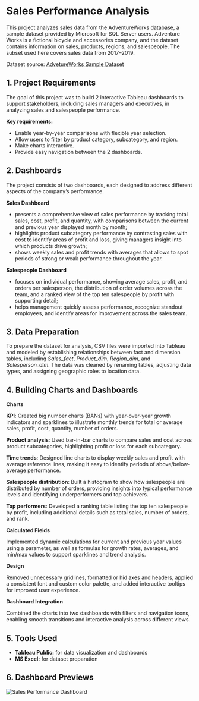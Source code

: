 # Sales Performance Analysis
This project analyzes sales data from the AdventureWorks database, a sample dataset provided by Microsoft for SQL Server users. Adventure Works is a fictional bicycle and accessories company, and the dataset contains information on sales, products, regions, and salespeople. The subset used here covers sales data from 2017–2019.

Dataset source: [AdvetureWorks Sample Dataset](https://learn.microsoft.com/en-us/sql/samples/adventureworks-install-configure?view=sql-server-ver17&tabs=ssms)

## 1. Project Requirements

The goal of this project was to build 2 interactive Tableau dashboards to support stakeholders, including sales managers and executives, in analyzing sales and salespeople performance.

**Key requirements:**
- Enable year-by-year comparisons with flexible year selection.
- Allow users to filter by product category, subcategory, and region.
- Make charts interactive.
- Provide easy navigation between the 2 dashboards.

## 2. Dashboards

The project consists of two dashboards, each designed to address different aspects of the company’s performance.

**Sales Dashboard**

- presents a comprehensive view of sales performance by tracking total sales, cost, profit, and quantity, with comparisons between the current and previous year displayed month by month;
- highlights product subcategory performance by contrasting sales with cost to identify areas of profit and loss, giving managers insight into which products drive growth;
- shows weekly sales and profit trends with averages that allows to spot periods of strong or weak performance throughout the year.

**Salespeople Dashboard**

- focuses on individual performance, showing average sales, profit, and orders per salesperson, the distribution of order volumes across the team, and a ranked view of the top ten salespeople by profit with supporting detail;
- helps management quickly assess performance, recognize standout employees, and identify areas for improvement across the sales team.

## 3. Data Preparation

To prepare the dataset for analysis, CSV files were imported into Tableau and modeled by establishing relationships between fact and dimension tables, including *Sales_fact*, *Product_dim*, *Region_dim*, and *Salesperson_dim*. The data was cleaned by renaming tables, adjusting data types, and assigning geographic roles to location data.

## 4. Building Charts and Dashboards

**Charts**

**KPI**: Created big number charts (BANs) with year-over-year growth indicators and sparklines to illustrate monthly trends for total or average sales, profit, cost, quantity, number of orders.

**Product analysis**: Used bar-in-bar charts to compare sales and cost across product subcategories, highlighting profit or loss for each subcategory.

**Time trends**: Designed line charts to display weekly sales and profit with average reference lines, making it easy to identify periods of above/below-average performance.

**Salespeople distribution**: Built a histogram to show how salespeople are distributed by number of orders, providing insights into typical performance levels and identifying underperformers and top achievers.

**Top performers**: Developed a ranking table listing the top ten salespeople by profit, including additional details such as total sales, number of orders, and rank.

**Calculated Fields**

Implemented dynamic calculations for current and previous year values using a parameter, as well as formulas for growth rates, averages, and min/max values to support sparklines and trend analysis.

**Design**

Removed unnecessary gridlines, formatted or hid axes and headers, applied a consistent font and custom color palette, and added interactive tooltips for improved user experience.

**Dashboard Integration**

Combined the charts into two dashboards with filters and navigation icons, enabling smooth transitions and interactive analysis across different views.

## 5. Tools Used

- **Tableau Public:** for data visualization and dashboards
- **MS Excel:** for dataset preparation

## 6. Dashboard Previews

![Sales Performance Dashboard]()

